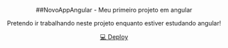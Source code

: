 <p align="center">
##NovoAppAngular - Meu primeiro projeto em angular
<p align="center">
Pretendo ir trabalhando neste projeto enquanto estiver estudando angular!
<p align="center">
<a href="https://primeiroprojetoangulararthur.netlify.app">💻 Deploy</a>
</p>